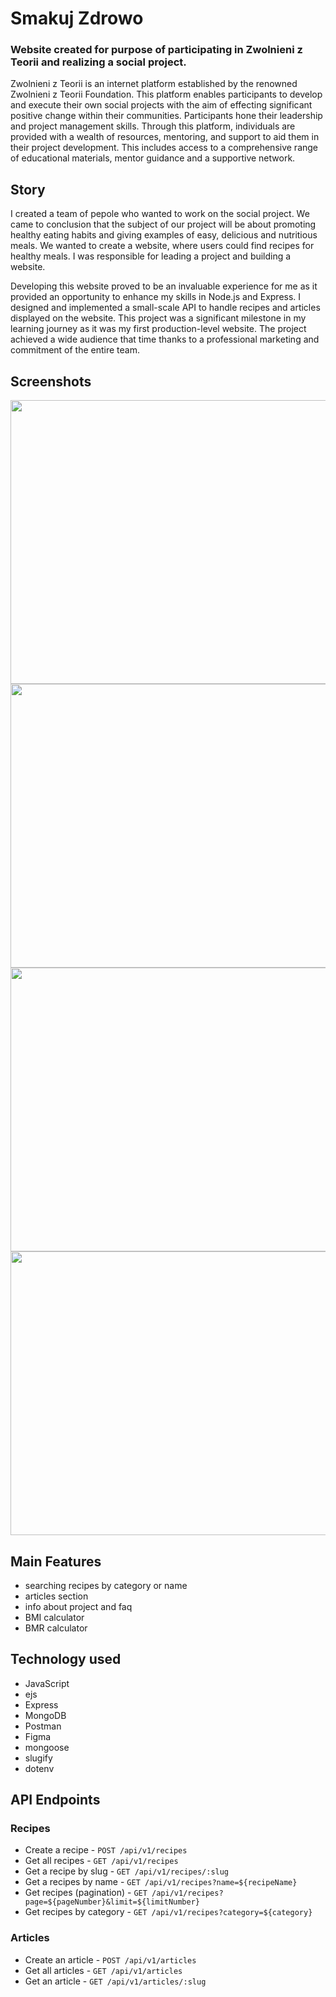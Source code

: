 # Smakuj Zdrowo
### Website created for purpose of participating in Zwolnieni z Teorii and realizing a social project.

Zwolnieni z Teorii is an internet platform established by the renowned Zwolnieni z Teorii Foundation. This platform enables participants to develop and execute their own social projects with the aim of effecting significant positive change within their communities.
Participants hone their leadership and project management skills. Through this platform, individuals are provided with a wealth of resources, mentoring, and support to aid them in their project development. This includes access to a comprehensive range of educational materials, mentor guidance and a supportive network.


## Story
I created a team of pepole who wanted to work on the social project. We came to conclusion that the subject of our project will be about promoting healthy eating habits and giving examples of easy, delicious and nutritious meals. We wanted to create a website, where users could find recipes for healthy meals. I was responsible for leading a project and building a website.

Developing this website proved to be an invaluable experience for me as it provided an opportunity to enhance my skills in Node.js and Express. I designed and implemented a small-scale API to handle recipes and articles displayed on the website. This project was a significant milestone in my learning journey as it was my first production-level website. The project achieved a wide audience that time thanks to a professional marketing and commitment of the entire team. 

## Screenshots

<img src='https://res.cloudinary.com/detfhw9ll/image/upload/v1685205077/github%20docs/smakujzdrowo/smakujzdrowo-hero_x2timr.png' width=900 height=454/><img src='https://res.cloudinary.com/detfhw9ll/image/upload/v1685205076/github%20docs/smakujzdrowo/smakujzdrowo-home_t4uurj.png' width=900 height=454/><img src='https://res.cloudinary.com/detfhw9ll/image/upload/v1685205078/github%20docs/smakujzdrowo/smakujzdrowo-photo_yisk1k.png' width=900 height=454/><img src='https://res.cloudinary.com/detfhw9ll/image/upload/v1685205074/github%20docs/smakujzdrowo/smakujzdrowo-bmr_biwafe.png' width=900 height=454/>


## Main Features
* searching recipes by category or name
* articles section 
* info about project and faq
* BMI calculator
* BMR calculator


## Technology used
- JavaScript
- ejs
- Express
- MongoDB
- Postman
- Figma
- mongoose
- slugify
- dotenv

## API Endpoints

### Recipes 
- Create a recipe - `POST /api/v1/recipes`
- Get all recipes - `GET /api/v1/recipes`
- Get a recipe by slug - `GET /api/v1/recipes/:slug`
- Get a recipes by name - `GET /api/v1/recipes?name=${recipeName}`
- Get recipes (pagination) - `GET /api/v1/recipes?page=${pageNumber}&limit=${limitNumber}`
- Get recipes by category - `GET /api/v1/recipes?category=${category}`

### Articles
- Create an article - `POST /api/v1/articles`
- Get all articles - `GET /api/v1/articles`
- Get an article - `GET /api/v1/articles/:slug`

